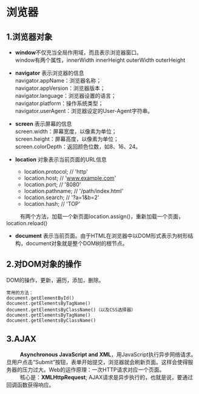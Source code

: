 # 浏览器  #

## 1.浏览器对象 ##
- **window**不仅充当全局作用域，而且表示浏览器窗口。<br>
window有两个属性，innerWidth innerHeight outerWidth outerHeight<br>

- **navigator** 表示浏览器的信息<br>
navigator.appName：浏览器名称；<br>
navigator.appVersion：浏览器版本；<br>
navigator.language：浏览器设置的语言；<br>
navigator.platform：操作系统类型；<br>
navigator.userAgent：浏览器设定的User-Agent字符串。<br>

- **screen**  表示屏幕的信息<br>
screen.width：屏幕宽度，以像素为单位；<br>
screen.height：屏幕高度，以像素为单位；<br>
screen.colorDepth：返回颜色位数，如8、16、24。<br>

- **location** 对象表示当前页面的URL信息 

    * location.protocol; // 'http'
    * location.host; // 'www.example.com'
    * location.port; // '8080'
    * location.pathname; // '/path/index.html'
    * location.search; // '?a=1&b=2'
    * location.hash; // 'TOP'

&emsp; &emsp; 有两个方法，加载一个新页面location.assign()，重新加载一个页面，location.reload()<br>

- **document** 表示当前页面。由于HTML在浏览器中以DOM形式表示为树形结构，document对象就是整个DOM树的根节点。

## 2.对DOM对象的操作 ##
DOM的操作，更新，遍历，添加，删除。

    常用的方法：
    document.getElementById()
    document.getElementsByTagName()
    document.getElementsByClassName()（以及CSS选择器）
    document.getElementsByTagName()
    document.getElementsByClassName()

## 3.AJAX
&emsp; &emsp; **Asynchronous JavaScript and XML**，用JavaScript执行异步网络请求。旦用户点击“Submit”按钮，表单开始提交，浏览器就会刷新页面。这样会使得服务器的压力过大。Web的运作原理：一次HTTP请求对应一个页面。<br>
&emsp; &emsp; 核心是：**XMLHttpRequest**;
AJAX请求是异步执行的，也就是说，要通过回调函数获得响应。


